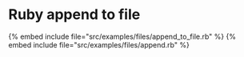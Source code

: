 # Ruby append to file


{% embed include file="src/examples/files/append_to_file.rb" %}
{% embed include file="src/examples/files/append.rb" %}



